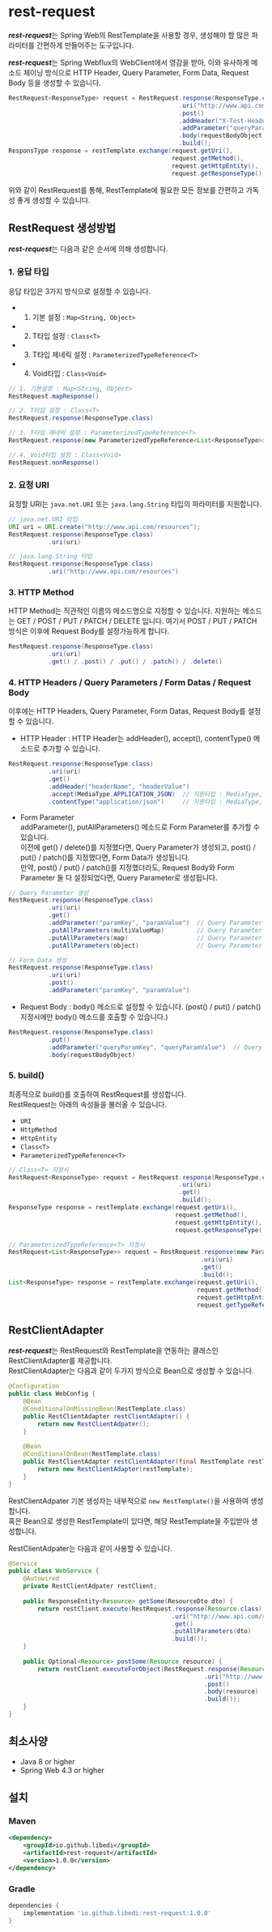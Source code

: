 # rest-request
***rest-request***는 Spring Web의 RestTemplate을 사용할 경우, 생성해야 할 많은 파라미터를 간편하게 만들어주는 도구입니다.

***rest-request***는 Spring Webflux의 WebClient에서 영감을 받아, 이와 유사하게 메소드 체이닝 방식으로 HTTP Header, Query Parameter, Form Data, Request Body 등을 생성할 수 있습니다.
~~~java
RestRequest<ResponseType> request = RestRequest.response(ResponseType.class)
                                               .uri("http://www.api.com/resources")
                                               .post()
                                               .addHeader("X-Test-Header-Name", "XTestHeaderValue")
                                               .addParameter("queryParamKey", "queryParamValue")
                                               .body(requestBodyObject)
                                               .build();
ResponsType response = restTemplate.exchange(request.getUri(),
                                             request.getMethod(),
                                             request.getHttpEntity(),
                                             request.getResponseType());
~~~
위와 같이 RestRequest를 통해, RestTemplate에 필요한 모든 정보를 간편하고 가독성 좋게 생성할 수 있습니다.

## RestRequest 생성방법
***rest-request***는 다음과 같은 순서에 의해 생성합니다.

### 1. 응답 타입
응답 타입은 3가지 방식으로 설정할 수 있습니다.
- 1. 기본 설정 : `Map<String, Object>`
- 2. T타입 설정 : `Class<T>`
- 3. T타입 제네릭 설정 : `ParameterizedTypeReference<T>`
- 4. Void타입 : `Class<Void>`
~~~java
// 1. 기본설정 : Map<String, Object>
RestRequest.mapResponse()

// 2. T타입 설정 : Class<T>
RestRequest.response(ResponseType.class)

// 3. T타입 제네릭 설정 : ParameterizedTypeReference<T>
RestRequest.response(new ParameterizedTypeReference<List<ResponseType>>(){})

// 4. Void타입 설정 : Class<Void>
RestRequest.nonResponse()
~~~

### 2. 요청 URI
요청할 URI는 `java.net.URI` 또는 `java.lang.String` 타입의 파라미터를 지원합니다.
~~~java
// java.net.URI 타입
URI uri = URI.create("http://www.api.com/resources");
RestRequest.response(ResponseType.class)
           .uri(uri)

// java.lang.String 타입
RestRequest.response(ResponseType.class)
           .uri("http://www.api.com/resources")
~~~

### 3. HTTP Method
HTTP Method는 직관적인 이름의 메소드명으로 지정할 수 있습니다. 지원하는 메소드는 GET / POST / PUT / PATCH / DELETE 입니다. 여기서 POST / PUT / PATCH 방식은 이후에 Request Body를 설정가능하게 합니다.
~~~java
RestRequest.response(ResponseType.class)
           .uri(uri)
           .get() / .post() / .put() / .patch() / .delete()
~~~

### 4. HTTP Headers / Query Parameters / Form Datas / Request Body
이후에는 HTTP Headers, Query Parameter, Form Datas, Request Body를 설정할 수 있습니다.

- HTTP Header : HTTP Header는 addHeader(), accept(), contentType() 메소드로 추가할 수 있습니다.
~~~java
RestRequest.response(ResponseType.class)
           .uri(uri)
           .get()
           .addHeader("headerName", "headerValue")
           .accept(MediaType.APPLICATION_JSON)  // 지원타입 : MediaType, String
           .contentType("application/json")     // 지원타입 : MediaType, String
~~~
- Form Parameter  
addParameter(), putAllParameters() 메소드로 Form Parameter를 추가할 수 있습니다.  
이전에 get() / delete()를 지정했다면, Query Parameter가 생성되고, post() / put() / patch()를 지정했다면, Form Data가 생성됩니다.  
만약, post() / put() / patch()를 지정했더라도, Request Body와 Form Parameter 둘 다 설정되었다면, Query Parameter로 생성됩니다.
~~~java
// Query Parameter 생성
RestRequest.response(ResponseType.class)
           .uri(uri)
           .get()
           .addParameter("paramKey", "paramValue")  // Query Parameter 추가 : key-value 방식
           .putAllParameters(multiValueMap)         // Query Parameter 추가 : MultiValueMap<String, Object>
           .putAllParameters(map)                   // Query Parameter 추가 : Map<String, Object>
           .putAllParameters(object)                // Query Parameter 추가 : Object

// Form Data 생성
RestRequest.response(ResponseType.class)
           .uri(uri)
           .post()
           .addParameter("paramKey", "paramValue")
~~~
- Request Body : body() 메소드로 설정할 수 있습니다. (post() / put() / patch() 지정시에만 body() 메소드를 호출할 수 있습니다.)
~~~java
RestRequest.response(ResponseType.class)
           .put()
           .addParameter("queryParamKey", "queryParamValue")  // Query Parameter로 생성
           .body(requestBodyObject)
~~~

### 5. build()
최종적으로 build()를 호출하여 RestRequest를 생성합니다.  
RestRequest는 아래의 속성들을 불러올 수 있습니다.
- `URI`
- `HttpMethod`
- `HttpEntity`
- `Class<T>`
- `ParameterizedTypeReference<T>`
~~~java
// Class<T> 지정시
RestRequest<ResponseType> request = RestRequest.response(ResponseType.class)
                                               .uri(uri)
                                               .get()
                                               .build();
ResponseType response = restTemplate.exchange(request.getUri(),
                                              request.getMethod(),
                                              request.getHttpEntity(),
                                              request.getResponseType());

// ParameterizedTypeReference<T> 지정시
RestRequest<List<ResponseType>> request = RestRequest.response(new ParameterizedTypeReference<List<ResponseType>>(){})
                                                     .uri(uri)
                                                     .get()
                                                     .build();
List<ResponseType> response = restTemplate.exchange(request.getUri(),
                                                    request.getMethod(),
                                                    request.getHttpEntity(),
                                                    request.getTypeReference());
~~~

## RestClientAdapter
***rest-request***는 RestRequest와 RestTemplate을 연동하는 클래스인 RestClientAdapter를 제공합니다.  
RestClientAdapter는 다음과 같이 두가지 방식으로 Bean으로 생성할 수 있습니다.
~~~java
@Configuration
public class WebConfig {
    @Bean
    @ConditionalOnMissingBean(RestTemplate.class)
    public RestClientAdapter restClientAdapter() {
        return new RestClientAdpater();
    }
    
    @Bean
    @ConditionalOnBean(RestTemplate.class)
    public RestClientAdapter restClientAdapter(final RestTemplate restTemplate) {
        return new RestClientAdapter(restTemplate);
    }
}
~~~
RestClientAdpater 기본 생성자는 내부적으로 `new RestTemplate()`을 사용하여 생성합니다.  
혹은 Bean으로 생성한 RestTemplate이 있다면, 해당 RestTemplate을 주입받아 생성합니다.  
  
RestClientAdpater는 다음과 같이 사용할 수 있습니다.
~~~java
@Service
public class WebService {
    @Autowired
    private RestClientAdpater restClient;
    
    public ResponseEntity<Resource> getSome(ResourceDto dto) {
        return restClient.execute(RestRequest.response(Resource.class)
                                             .uri("http://www.api.com/resources")
                                             .get()
                                             .putAllParameters(dto)
                                             .build());
    }
    
    public Optional<Resource> postSome(Resource resource) {
        return restClient.executeForObject(RestRequest.response(Resource.class)
                                                      .uri("http://www.api.com/resources")
                                                      .post()
                                                      .body(resource)
                                                      .build());
    }
}
~~~

## 최소사양
- Java 8 or higher
- Spring Web 4.3 or higher

## 설치
### Maven
~~~xml
<dependency>
    <groupId>io.github.libedi</groupId>
    <artifactId>rest-request</artifactId>
    <version>1.0.0</version>
</dependency>
~~~
### Gradle
~~~groovy
dependencies {
    implementation 'io.github.libedi:rest-request:1.0.0'
}
~~~
